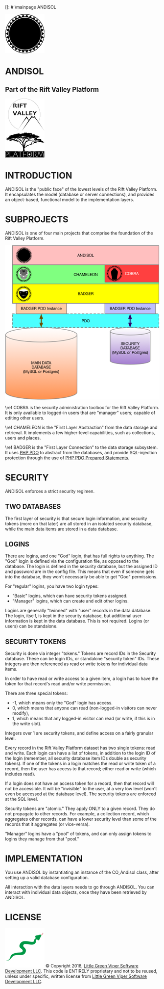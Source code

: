 []: # \mainpage ANDISOL

![ANDISOL](images/ANDISOL.png)

ANDISOL
=======
Part of the Rift Valley Platform
--------------------------------
![Rift Valley Platform](images/RVPLogo.png)

INTRODUCTION
============
ANDISOL is the "public face" of the lowest levels of the Rift Valley Platform. It encapsulates the model (database or server connections), and provides an object-based, functional model to the implementation layers.

SUBPROJECTS
===========
ANDISOL is one of four main projects that comprise the foundation of the Rift Valley Platform.

![ANDISOL Diagram](images/ANDISOLLayers.png)

\ref COBRA is the security administration toolbox for the Rift Valley Platform. It is only available to logged-in users that are "manager" users; capable of editing other users.

\ref CHAMELEON is the "First Layer Abstraction" from the data storage and retrieval. It implements a few higher-level capabilities, such as collections, users and places.

\ref BADGER is the "First Layer Connection" to the data storage subsystem. It uses [PHP PDO](http://php.net/manual/en/book.pdo.php) to abstract from the databases, and provide SQL-injection protection through the use of [PHP PDO Prepared Statements](http://php.net/manual/en/pdo.prepared-statements.php).

SECURITY
========

ANDISOL enforces a strict security regimen.

TWO DATABASES
-------------

The first layer of security is that secure login information, and security tokens (more on that later) are all stored in an isolated security database, while the main data items are stored in a data database.

LOGINS
------

There are logins, and one "God" login, that has full rights to anything. The "God" login is defined via the configuration file, as opposed to the database. The login is defined in the security database, but the assigned ID and password are in the config file. This means that even if someone gets into the database, they won't necessarily be able to get "God" permissions.

For "regular" logins, you have two login types:

- "Basic" logins, which can have security tokens assigned.
- "Manager" logins, which can create and edit other logins.

Logins are generally "twinned" with "user" records in the data database. The login, itself, is kept in the security database, but additional user information is kept in the data database. This is not required. Logins (or users) can be standalone.

SECURITY TOKENS
---------------

Security is done via integer "tokens." Tokens are record IDs in the Security database. These can be login IDs, or standalone "security token" IDs. These integers are then referenced as read or write tokens for individual data items.

In order to have read or write access to a given item, a login has to have the token for that record's read and/or write permission.

There are three special tokens:

- -1, which means only the "God" login has access.
- 0, which means that anyone can read (non-logged-in visitors can never modify),
- 1, which means that any logged-in visitor can read (or write, if this is in the write slot).

Integers over 1 are security tokens, and define access on a fairly granular level.

Every record in the Rift Valley Platform dataset has two single tokens: read and write. Each login can have a list of tokens, in addition to the login ID of the login (remember, all security database item IDs double as security tokens). If one of the tokens in a login matches the read or write token of a record, then the user has access to that record; either read or write (which includes read).

If a login does not have an access token for a record, then that record will not be accessible. It will be "invisible" to the user, at a very low level (won't even be accessed at the database level). The security tokens are enforced at the SQL level.

Security tokens are "atomic." They apply ONLY to a given record. They do not propagate to other records. For example, a collection record, which aggregates other records, can have a lower security level than some of the records that it aggregates (or vice-versa).

"Manager" logins have a "pool" of tokens, and can only assign tokens to logins they manage from that "pool."

IMPLEMENTATION
==============

You use ANDISOL by instantiating an instance of the CO_Andisol class, after setting up a valid database configuration.

All interaction with the data layers needs to go through ANDISOL. You can interact with individual data objects, once they have been retrieved by ANDISOL.

LICENSE
=======

![Little Green Viper Software Development LLC](images/viper.png)
© Copyright 2018, [Little Green Viper Software Development LLC](https://littlegreenviper.com).
This code is ENTIRELY proprietary and not to be reused, unless under specific, written license from [Little Green Viper Software Development LLC](https://littlegreenviper.com).
